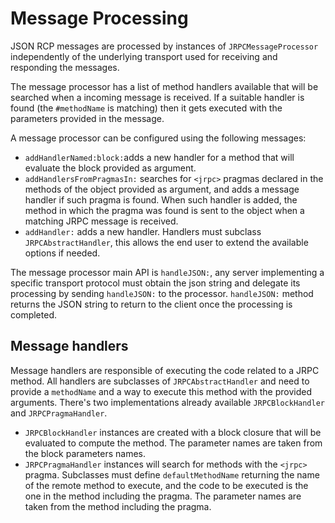 # Message Processing

JSON RCP messages are processed by instances of `JRPCMessageProcessor` independently of the underlying transport used for receiving and responding the messages.

The message processor has a list of method handlers available that will be searched when a incoming message is received. If a suitable handler is found (the `#methodName` is matching) then it gets executed with the parameters provided in the message.

A message processor can be configured using the following messages:
- `addHandlerNamed:block:`adds a new handler for a method that will evaluate the block provided as argument.
- `addHandlersFromPragmasIn:` searches for `<jrpc>` pragmas declared in the methods of the object provided as argument, and adds a message handler if such pragma is found. When such handler is added, the method in which the pragma was found is sent to the object when a matching JRPC message is received.
- `addHandler:` adds a new handler. Handlers must subclass `JRPCAbstractHandler`, this allows the end user to extend the available options if needed.

The message processor main API is `handleJSON:`, any server implementing a specific transport protocol must obtain the json string and delegate its processing by sending `handleJSON:` to the processor. `handleJSON:` method returns the JSON string to return to the client once the processing is completed.

## Message handlers

Message handlers are responsible of executing the code related to a JRPC method. All handlers are subclasses of `JRPCAbstractHandler` and need to provide a `methodName` and a way to execute this method with the provided arguments. There's two implementations already available `JRPCBlockHandler` and `JRPCPragmaHandler`.

- `JRPCBlockHandler` instances are created with a block closure that will be evaluated to compute the method. The parameter names are taken from the block parameters names.
- `JRPCPragmaHandler` instances will search for methods with the `<jrpc>` pragma. Subclasses must define `defaultMethodName` returning the name of the remote method to execute, and the code to be executed is the one in the method including the pragma. The parameter names are taken from the method including the pragma.
